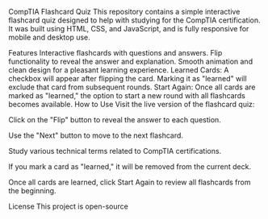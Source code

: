 CompTIA Flashcard Quiz
This repository contains a simple interactive flashcard quiz designed to help with studying for the CompTIA certification. It was built using HTML, CSS, and JavaScript, and is fully responsive for mobile and desktop use.

Features
Interactive flashcards with questions and answers.
Flip functionality to reveal the answer and explanation.
Smooth animation and clean design for a pleasant learning experience.
Learned Cards: A checkbox will appear after flipping the card. Marking it as "learned" will exclude that card from subsequent rounds.
Start Again: Once all cards are marked as "learned," the option to start a new round with all flashcards becomes available.
How to Use
Visit the live version of the flashcard quiz:



Click on the "Flip" button to reveal the answer to each question.

Use the "Next" button to move to the next flashcard.

Study various technical terms related to CompTIA certifications.

If you mark a card as "learned," it will be removed from the current deck.

Once all cards are learned, click Start Again to review all flashcards from the beginning.

License
This project is open-source
